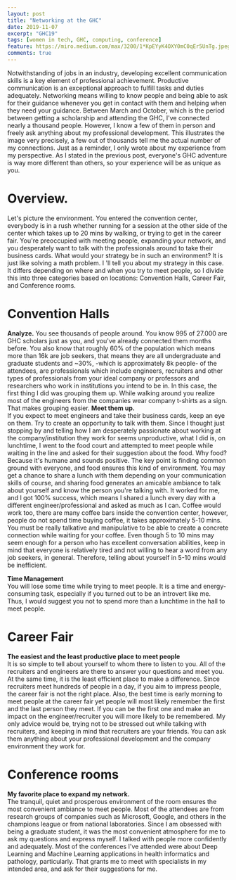 ```yaml
---
layout: post
title: "Networking at the GHC"
date: 2019-11-07
excerpt: "GHC19"
tags: [women in tech, GHC, computing, conference]
feature: https://miro.medium.com/max/3200/1*KpEYyK4OXY0mC0qEr5UnTg.jpeg
comments: true
---
```


Notwithstanding of jobs in an industry, developing excellent communication skills is a key element of professional achievement. Productive communication is an exceptional approach to fulfill tasks and duties adequately. Networking means willing to know people and being able to ask for their guidance whenever you get in contact with them and helping when they need your guidance. Between March and October, which is the period between getting a scholarship and attending the GHC, I've connected nearly a thousand people. However, I know a few of them in person and freely ask anything about my professional development. This illustrates the image very precisely, a few out of thousands tell me the actual number of my connections.
Just as a reminder, I only wrote about my experience from my perspective. As I stated in the previous post, everyone's GHC adventure is way more different than others, so your experience will be as unique as you.
# Overview.
Let's picture the environment. You entered the convention center, everybody is in a rush whether running for a session at the other side of the center which takes up to 20 mins by walking, or trying to get in the career fair. You're preoccupied with meeting people, expanding your network, and you desperately want to talk with the professionals around to take their business cards. What would your strategy be in such an environment? It is just like solving a math problem. I 'll tell you about my strategy in this case. It differs depending on where and when you try to meet people, so I divide this into three categories based on locations: Convention Halls, Career Fair, and Conference rooms.
# Convention Halls
**Analyze.** You see thousands of people around. You know 995 of 27.000 are GHC scholars just as you, and you've already connected them months before. You also know that roughly 60% of the population which means more than 16k are job seekers, that means they are all undergraduate and graduate students and ~30%, -which is approximately 8k people- of the attendees, are professionals which include engineers, recruiters and other types of professionals from your ideal company or professors and researchers who work in institutions you intend to be in. In this case, the first thing I did was grouping them up. While walking around you realize most of the engineers from the companies wear company t-shirts as a sign. That makes grouping easier.
**Meet them up.** <br />
If you expect to meet engineers and take their business cards, keep an eye on them. Try to create an opportunity to talk with them. Since I thought just stopping by and telling how I am desperately passionate about working at the company/institution they work for seems unproductive, what I did is, on lunchtime, I went to the food court and attempted to meet people while waiting in the line and asked for their suggestion about the food. Why food? Because it's humane and sounds positive. The key point is finding common ground with everyone, and food ensures this kind of environment. You may get a chance to share a lunch with them depending on your communication skills of course, and sharing food generates an amicable ambiance to talk about yourself and know the person you're talking with. It worked for me, and I got 100% success, which means I shared a lunch every day with a different engineer/professional and asked as much as I can. Coffee would work too, there are many coffee bars inside the convention center, however, people do not spend time buying coffee, it takes approximately 5-10 mins. You must be really talkative and manipulative to be able to create a concrete connection while waiting for your coffee. Even though 5 to 10 mins may seem enough for a person who has excellent conversation abilities, keep in mind that everyone is relatively tired and not willing to hear a word from any job seekers, in general. Therefore, telling about yourself in 5-10 mins would be inefficient.

**Time Management** <br /> 
You will lose some time while trying to meet people. It is a time and energy-consuming task, especially if you turned out to be an introvert like me. Thus, I would suggest you not to spend more than a lunchtime in the hall to meet people.

# Career Fair
**The easiest and the least productive place to meet people** <br />
It is so simple to tell about yourself to whom there to listen to you. All of the recruiters and engineers are there to answer your questions and meet you. At the same time, it is the least efficient place to make a difference. Since recruiters meet hundreds of people in a day, if you aim to impress people, the career fair is not the right place.
    Also, the best time is early morning to meet people at the career fair yet people will most likely remember the first and the last person they meet. If you can be the first one and make an impact on the engineer/recruiter you will more likely to be remembered. My only advice would be, trying not to be stressed out while talking with recruiters, and keeping in mind that recruiters are your friends. You can ask them anything about your professional development and the company environment they work for.

# Conference rooms
**My favorite place to expand my network.** <br /> 
The tranquil, quiet and prosperous environment of the room ensures the most convenient ambiance to meet people. Most of the attendees are from research groups of companies such as Microsoft, Google, and others in the champions league or from national laboratories. Since I am obsessed with being a graduate student, it was the most convenient atmosphere for me to ask my questions and express myself. I talked with people more confidently and adequately. Most of the conferences I've attended were about Deep Learning and Machine Learning applications in health informatics and pathology, particularly. That grants me to meet with specialists in my intended area, and ask for their suggestions for me.
